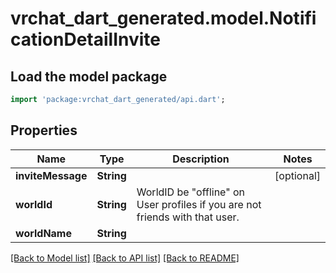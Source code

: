 # vrchat_dart_generated.model.NotificationDetailInvite

## Load the model package
```dart
import 'package:vrchat_dart_generated/api.dart';
```

## Properties
Name | Type | Description | Notes
------------ | ------------- | ------------- | -------------
**inviteMessage** | **String** |  | [optional] 
**worldId** | **String** | WorldID be \"offline\" on User profiles if you are not friends with that user. | 
**worldName** | **String** |  | 

[[Back to Model list]](../README.md#documentation-for-models) [[Back to API list]](../README.md#documentation-for-api-endpoints) [[Back to README]](../README.md)


